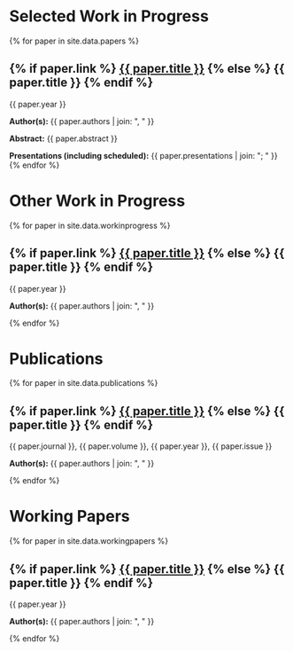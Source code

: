<h1>Selected Work in Progress</h1>
{% for paper in site.data.papers %}
  <h2>
    {% if paper.link %}
      <a href="{{ paper.link }}">{{ paper.title }}</a>
    {% else %}
      {{ paper.title }}
    {% endif %}
  </h2>
  <p> {{ paper.year }}</p>
  <p><strong>Author(s):</strong>  {{ paper.authors | join: ", " }}</p> 
  <p><strong>Abstract:</strong> {{ paper.abstract }}</p>
  <p><strong>Presentations (including scheduled):</strong> {{ paper.presentations | join: "; " }}
{% endfor %}

<h1>Other Work in Progress</h1>
{% for paper in site.data.workinprogress %}
  <h2>
    {% if paper.link %}
      <a href="{{ paper.link }}">{{ paper.title }}</a>
    {% else %}
      {{ paper.title }}
    {% endif %}
  </h2>
  <p> {{ paper.year }}</p>
  <p><strong>Author(s):</strong>  {{ paper.authors | join: ", " }}</p> 
{% endfor %}

<h1>Publications</h1>
{% for paper in site.data.publications %}
  <h2>
    {% if paper.link %}
      <a href="{{ paper.link }}">{{ paper.title }}</a>
    {% else %}
      {{ paper.title }}
    {% endif %}
  </h2>
  <p> {{ paper.journal }}, {{ paper.volume }}, {{ paper.year }}, {{ paper.issue }} </p>
  <p><strong>Author(s):</strong>  {{ paper.authors | join: ", " }}</p> 
{% endfor %}


<h1>Working Papers</h1>
{% for paper in site.data.workingpapers %}
  <h2>
    {% if paper.link %}
      <a href="{{ paper.link }}">{{ paper.title }}</a>
    {% else %}
      {{ paper.title }}
    {% endif %}
  </h2>
  <p> {{ paper.year }}</p>
  <p><strong>Author(s):</strong>  {{ paper.authors | join: ", " }}</p> 
{% endfor %}